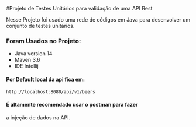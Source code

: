 #Projeto de Testes Unitários para validação de uma API Rest

Nesse Projeto foi usado uma rede de códigos 
em Java para desenvolver um conjunto de testes unitários.

### Foram Usados no Projeto:

* Java version 14
* Maven 3.6
* IDE Intellij

#### Por Default local da api fica em:
```
http://localhost:8080/api/v1/beers
```

#### É altamente recomendado usar o postman para fazer
a injeção de dados na API.